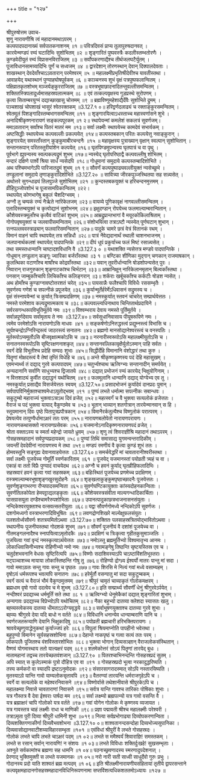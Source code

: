 +++
title = "१२७"

+++
    
श्रीपुरुषोत्तम उवाच-  
शृणु नारायणीश्रि त्वं महादानमथाऽपरम् ।  
कल्पपादपदानाख्यं सर्वपातकनाशनम् ॥१ ॥
पवित्रदिवसं प्राप्य तुलापुरुषदानवत् ।  
कारयेन्मण्डपं रम्यं घटादिभिः सुशोभितम् ॥२ ॥
शृङ्गारितं पुष्पवस्त्रैः कदलीस्तम्भतोरणैः ।  
कुण्डवेदीयुतं रम्यं विप्रासनविराजितम् ॥३ ॥
सर्वोपकरणाद्यैश्च तीर्थजलघटैर्युतम् ।  
पूजाविधानसामग्र्यादिभिः पूर्णं च सध्वजम् ॥४ ॥
द्वारदेशान् तोरणस्थान् देवान् दिक्पालदेवताः ।  
शाखस्थान् देवदेवाँश्चाऽऽवतारान् परमेश्वरम् ॥५ ॥
महालक्ष्मीप्रभृतिश्रीदेवीश्च यावतीस्तथा ।  
आवाहयेद् यथास्थानं पुण्याहघोषपूर्वकम् ॥६ ॥
काञ्चनस्य शुभं वृक्षं पत्रपुष्पफलान्वितम् ।  
पक्षिव्रातकृतशोभम् मञ्जर्यङ्कुरराजितम् ॥७ ॥
वस्त्रभूषाछादनादितन्तुवल्लीसमन्वितम् ।  
शक्तितस्त्रिपलादूर्ध्वमासहस्रपलात्मकम् ॥८ ॥
एवं तत्कल्पवृक्षस्य गुडप्रस्थे सुरोपणम् ।  
कृत्वा सिताम्बरयुग्मं दद्याच्छाखासु चोत्तमम् ॥९ ॥
ब्रह्मविष्णुमहेशाद्यैर्देवैः सुशोभिते द्रुमम् ।  
पञ्चशाखं चोपशाखं भासुरं श्वेतरक्तकम् ॥3.127.१ ०॥
हरिद्वर्णदलाढ्यं च रक्ताङ्कुरसमन्वितम् ।  
श्वेतमूलं पिशङ्गादिस्तम्बभागसमन्वितम् ॥११ ॥
शृङ्गारयित्वाऽधस्ताच्च महास्वर्णासने शुभे ।  
अनादिश्रीकृष्णनारायणं सङ्कल्पपूरकम् ॥१ २॥
स्थापेयन्मां कमलेशं सकलत्रं सुवर्णजम्।  
ममाऽवतारान् सर्वांश्च पितरं मातरं मम ॥१३॥
सर्वा लक्ष्मीः स्थापयेच्च कामदेवं सभार्यकम् ।  
अष्टसिद्धीः स्थापयेच्च कल्पवल्लीः प्रकल्पयेत् ॥१४॥
कल्पस्तबकान् परितः कल्पयेत्तु नवाङ्कुरान् ।  
शृङ्गारयेत् समस्ताँस्तान् कुङ्कुमाबीरचन्दनैः ॥१५ ॥
महावृक्षस्य पुत्राख्यान् वृक्षान् स्वल्पान् सुशोभितान् ।  
सन्तानरूपान् परितस्तुरीयांशेन कल्पयेत् ॥१६॥
घृतपिण्डमुपन्यस्य घृतपात्रं च वा पृथु ।  
पूर्वभागे ह्युपन्यस्य स्वल्पकल्पद्रुमं शुभम् ॥१७॥
न्यस्येद् घृतोपरिष्ठाद्वै कल्पवल्लीषु शोभितम् ।  
मन्दारं दक्षिणे पार्श्वे श्रिया सार्धं न्यसेदपि ॥१८॥
गोधूमानां समुदाये कल्पस्तम्बादिशोभिते ।  
अथ पश्चिमभागेऽपि पारिजातद्रुमं शुभम् ॥१ ९॥
सौवर्णं कल्पपुष्पाढ्यवल्लीयुक्तं न्यसेच्छुभे ।  
तण्डुलानां समुदाये तृणाङ्कुरादिशोभिते ॥3.127.२० ॥
सावित्र्या जीरकपुञ्जस्थितया सह सन्न्यसेत् ।  
अथोत्तरे सुगन्धाढ्यं तिलपुञ्जे सुशोभितम् ॥२१ ॥
कुन्दस्तबकयुक्तं च हरिचन्दनमुत्तमम् ।  
व्रीहिपुञ्जोपशोभं च पूजासामग्रिकान्वितम् ॥२२।  
स्थापयेत् कोणभागेषु बकुलं चैशदिग्भवम् ।  
अग्नौ तु चम्पकं रम्यं नैर्ऋते नारिकेलजम् ॥२३॥
वायव्ये पूगिकावृक्षं नागवल्लीसमन्वितम् ।  
एलादिस्तम्बयुक्तं च कृत्वोद्यानं सुशोभनम् ॥२४॥
इक्षुदण्डान् रोपयेच्च फलमाल्याम्बरान्वितान् ।  
कौशेयवस्त्रमूलाँश्च कृत्वैवं वाटिकां शुभाम् ॥२५॥
आम्रद्रुप्रान्तभागां वै मयूरकोकिलाश्रिताम् ।  
गोगोपवृषयुक्तां च जलवापीसमन्विताम् ॥२६॥
संशोभयित्वा तत्राऽष्टौ न्यस्येत् पूर्णघटान् शुभान् ।  
रत्नपल्लववस्त्राढ्यान् फलवारिसमन्वितान् ॥२७॥
पादुके चामरे छत्रं वेत्रं वितानकं रथम् ।  
विमानं वाहनं चापि स्थापयेत् तत्र सन्निधौ ॥२८॥
पात्रं नैवेद्यदानार्थं स्थाली चाशनभाजनम् ।  
जलपानार्थकलशं स्थापयेत् पादपान्तिके ॥२९॥
दीपं धूपं प्रकुर्याच्च फलं मिष्टं रसान्न्यसेत् ।  
तथा समस्तधान्यानि चाष्टादशविधानि वै ॥3.127.३ ० ॥
यथाशक्ति न्यसेत्तत्र मण्डपे पादपान्तिके ।  
गोधूमान् तण्डुलान् कङ्गूः ज्वारिका बर्जराँस्तथा ॥३ १ ॥
बण्टिका शीणिका मुद्गान् चणकान् राजमाषकान् ।  
कुलत्थिका वटाणाँश्च माषाँश्च कोद्रवाँस्तथा ॥३२॥
यवान् तुवरीर्धान्यानि षोडशोपन्यसेत् पुरः ।  
निवारान् राजगुरुकान् शृङ्गाटकांश्च चिर्भटान् ॥३३॥
आम्रानिक्षून् नारिकेलानमृतान् बिल्वकाँस्तथा ।  
पनसान् जाम्बुकाँश्चापि लिचिकाँश्च कलिङ्गरान् ॥३॥
शर्कराः खर्बूचकाँश्च कर्कटीः षोडश न्यसेत् ।  
अथ होमाँश्च कुण्डाग्नावष्टोत्तरशतं चरेत् ॥३५॥
पायसान्नैः फलैश्चापि विविधैः रससम्भृतैः ।  
सुवर्णस्य गणेशं च सपत्नीकं प्रपूजयेत् ॥३६॥
कुर्यान्मूर्तेर्हरेर्मेऽधिवासनं सद्रुमस्य च ।  
वृक्षं संस्नापयेन्मां च कुर्यात् त्रिःसम्प्रदक्षिणम् ॥३७॥
नमस्कुर्यात् स्तवनं चाचरेत् सम्प्रार्थयेत्ततः ।  
नमस्ते परमेशाय कल्पद्रुमात्मकाय च ॥३८॥
कल्पवल्ल्यधिनाथाय चिन्तितार्थप्रदायिने ।  
सर्वरसगन्धरूपविभूतिमूर्तये नमः ॥३९॥
विश्वम्भराय देवाय नमस्ते पूर्तिमूर्तये ।  
सर्वान्नपूर्णदेवाय सर्वामृताय ते नमः ॥3.127.४०॥
सर्वसुधानिवासाय पीयूषरूपिणे नमः ।  
त्वमेव परमेशोऽसि नारायणोऽसि माधवः ॥४१ ॥
सङ्कर्षणोऽनिरुद्धस्त्वं प्रद्युम्नस्त्वं विभासि च ।  
सूर्यश्चन्द्रोऽग्निरिन्द्रस्त्वं जाठरस्त्वं सनातनः ॥४२॥
ब्रह्मणो मानसोद्यानेश्वरस्त्वं च वनस्पतिः ।  
मूर्तरूपोऽप्यमूर्तोऽसि बीजवृक्षात्मकोऽसि च ॥४३॥
नरनारीस्वरूपोऽसि महालक्ष्मीयुतोऽसि च ।  
सनातनस्वरूपोऽसि सृष्टिरक्षणनाशकृत् ॥४४॥
सन्तानवल्लिकावृक्षैर्युतोऽस्मान् पाहि सर्वतः ।  
स्वर्गं देहि विभूतीश्च प्रदेहि सम्पदः शुभाः ॥४५॥
सिद्धीर्देहि विमानानि वंशोद्धारं तथा कुरु ।  
पितॄणां मोक्षदस्त्वं वै तेषां तृप्तिं विधेहि च ॥४६॥
अन्ते श्रीकृष्णकृष्णस्य पदं देहि महासुखम् ।  
एवमभ्यर्थ्य तं दद्याद् गुरवे कल्पपादपम् ॥४७॥
चतुर्भ्यश्चाथ ऋत्विग्भ्यः सन्तानादीन् समर्पयेत् ।  
अन्यदानानि सर्वाणि साधुभ्यश्च द्विजातये ॥४८॥
दद्यात् प्रभोजनं रम्यं कारयेद् भिक्षुयोगिनाम् ।  
न वित्तशाठ्यं कुर्वीत दद्याद्धनं यथोचितम् ॥४९॥
फलमूलानि धान्यानि दद्याद् योग्येभ्य एव तु ।  
नमस्कुर्यात् प्रसाद्यैव विसर्जयेत्ततः स्वयम् ॥3.127.५०॥
प्रसादभोजनं कुर्यादेवं दानप्रदः पुमान् ।  
सर्वपापविनिर्मुक्तश्चाश्वमेधाऽयुतोद्भवम् ॥९१ ॥
पुण्यं लभते धर्मात्मा सपत्नीकः सबान्धवः ।  
सकुटुम्बो महाराज्यं भुक्त्वाऽत्राऽथ दिवं व्रजेत् ॥५२॥
महत्स्वर्गं च वै भुक्त्वा सत्यलोकं व्रजेत्ततः ।  
वैराजं च पदं भुक्त्वा यायाद् वैकुण्ठमेव च ॥५३॥
भूतान् भाव्यान् शतगोत्रान् तारयेन्मानवान् स हि ।  
स्तूयमानान् दिवः पृष्ठे पितापुत्रप्रपौत्रकान् ॥५४॥
विमानैरर्कतुल्यैश्च विष्णुलोकं परात्परम् ।  
प्रेषयत्येव तत्पुण्यैर्धामाऽक्षरं ततः परम् ॥५५॥
नारायणबलोपेतो नारायणपरायणः ।  
नारायणकथासक्तो नारायणप्रसेवकः ॥५६॥
यजमानोऽनादिकृष्णनारायणपदं व्रजेत् ।  
श्रोता वक्ताऽस्य च स्मर्ता महेन्द्रो जायते ध्रुवम् ॥५७॥
शृणु त्वं शिवराज्ञीश्रि महादानं तथाऽपरम् ।  
गोसहस्रमहादानं सर्वपुण्यप्रदायकम् ॥५८॥
पुण्यां तिथिं समासाद्य युगमन्वन्तरादिकीम् ।  
जयन्तीं देवदेवीनां नारायणस्य मे तथा ॥५९॥
मण्डपं रमणीयं वै कृत्वा कुण्डं शुभं ततः ।  
होमवस्तूनि सङ्गृह्य देवानावाहयेत्ततः ॥3.127.६०॥
समर्चयेद्धरिं मां चावतारानीश्वरीस्तथा ।  
सर्वा लक्ष्मीः पूजयेच्च गोमूर्तिं स्वर्णकारिताम् ॥६१ ॥
पूजयेद् यजमानस्तां पयोव्रती त्र्यहं च वा ।  
एकाहं वा ततो विप्रैः पुण्यादं वाचयेदथ ॥६२॥
अग्नौ च हवनं कुर्याद् घृतव्रीहिफलादिभिः ।  
सहस्रवारं हवनं कृत्वा गवां सहस्रकम् ॥६३॥
बहिःस्थितं पूजयेच्च प्रणमेच्च प्रदक्षिणम् ।  
वस्त्रमाल्याम्बरभूषाशृङ्गखुरसुदोहनैः ॥६४॥
शृङ्खलाकुङ्कुमपृष्ठाच्छादनैः पूजयेत्ततः ।  
सुवर्णशृङ्गाभरणा रौप्यपादसमन्विता ॥६५॥
सुवर्णघण्टिकायुक्ताः कांस्यदोहनकान्विताः ।  
सुवर्णतिलकोपेता हेमपट्टाद्यलङ्कृताः ॥६६॥
कौशेयवस्त्रसंवीता माल्यगन्धादिकार्चिताः ।  
घासग्रासयुता दण्डैश्चामरैरुपशोभिताः ॥६७॥
उपानत्पादुकाछत्रभाजनासनसंयुताः ।  
नन्दिकेश्वरयुक्ताश्च वत्सवत्सतरीयुताः ॥६८॥
यद्वा सौवर्णगोमध्ये नन्दिकोऽपि सुवर्णजः ।  
दशगोमध्यगो वस्त्राभरणादिविभूषितः ॥६९॥
लवणद्रोणशिखरे माल्येक्षुफलसंयुतः ।  
पलशतोर्ध्वसौवर्णः शतत्रयमितोऽथवा ॥3.127.७०॥
शक्तितः पलसाहस्रत्रितयोद्भावितोऽथवा ।  
स्थापनीयः पूजनीयस्तथा गोदशकं शुभम् ॥७१॥
सौवर्णं पूजनीयं वै दशांशं पूजयेच्च वा ।  
गीतमङ्गलनादैश्च स्नापयित्वाऽमृतोदकैः ॥७२॥
प्रदक्षिणं च त्रिःकृत्वा गृहीतकुसुमाञ्जलिः ।  
पूजयित्वा गवां वृन्दं नमस्कृत्याऽर्थयेत्ततः ॥७३॥
नमोऽस्तु ब्रह्ममूर्तिभ्यो विश्वमातृभ्य आनमः ।  
लोकाधिवासिनीभ्यश्च रोहिणीभ्यो नमो नमः ॥७४॥
गवामङ्गेषु तिष्ठन्ति सृष्टयस्तिस्र एव च ।  
चतुर्दशभवनानि वेधसः सृष्टिरित्यपि ॥७५॥
विष्णोः सदाशिवस्याऽपि चाऽष्टाविंशतिभूस्तराः ।  
षट्पञ्चाशच्च मायाया लोकास्तिष्ठन्ति गोषु तु ॥७६॥
रोहिण्यो द्रोग्ध्र्य ईश्वर्यो मातरः पान्तु मां सदा ।  
गावो ममाऽग्रतः सन्तु गावः सन्तु च पृष्ठतः ॥७७॥
गावः शिरसि मे नित्यं गवां मध्ये वसाम्यहम् ।  
वृषोऽयं धर्मरूपश्च भवत्यपि सनातनः ॥७८॥
हरेर्मूर्तौ वसन्पातु मां सदा सकुटुम्बकम् ।  
स्वर्गं सत्यं च वैराजं भौमं वैकुण्ठमुत्तमम् ॥७९॥
श्रीपुरं चामृतं चाव्याकृतं गोलोकमक्षरम् ।  
ब्रह्मधाम वृषो गावो ददत्वेव च मे शुभम् ॥3.127.८०॥
इति सम्प्रार्थ्य सौवर्णीं धेनुं श्रीगुरवेऽर्पयेत् ।  
नन्दीश्वरं प्रदद्याच्च धर्ममूर्तिं सते तथा ॥८ १ ॥
ऋत्विग्भ्यो धेनुमेकैकां दद्यात् शृङ्गारितां शुभाम् ।  
अन्यगावः प्रदद्याच्च विप्रेभ्योऽपि यथोचितम् ॥८२॥
नैका बहुभ्यो दातव्या क्लेशदा स्यात्ततः खलु ।  
बह्व्यस्त्वेकस्य दातव्या धीमताऽऽरोग्यवृद्धये ॥८३॥
सर्वाभूषणयुक्ताश्च दातव्या गुरवे शुभाः ।  
बह्व्यः श्रीगुरवे देया यदि बाधो न वर्तते ॥८४॥
विविधानि धनान्येव धान्याम्बराणि यानि च ।  
स्वर्णरजतरूप्याणि देयानि भिक्षुकादिषु ॥८५॥
पयोव्रती ब्रह्मचारी हरिभक्तिपरायणः ।  
श्रावयेच्छृणुयाद्धेनुकथां कुर्याज्जपं हरेः ॥८६॥
विपुलां श्रियमाप्नोति पापहीनो भवेत्तथा ।  
बहुपुण्यो विमानेन सूर्यसहस्रशोभिना ॥८७॥
देहान्ते नाकपृष्ठं च गत्वा सत्यं ततः परम् ।  
लोकपालैः पूजितश्च वंशविस्तारशोभितः ॥८८॥
भुक्त्वा भोगान् दिव्यसञ्ज्ञान् वैराजलोकसंस्थितान् ।  
वैष्णवं योगमास्थाय ततो यात्यक्षरं पदम् ॥८९॥
शतमेकोत्तरं सोऽयं पितॄणां तारयेद् बुधः ।  
मातामहानां तद्वच्च तारयेच्छतवंशजान् ॥3.127.९० ॥
पितरश्चाभिनन्दन्ति गोसहस्रप्रदं सुतम् ।  
अपि स्यात् स कुलेऽस्माकं पुत्रो दौहित्र एव वा ॥९१ ॥
गोसहस्रप्रदो भूत्वा नरकादुद्धरिष्यति ।  
तस्य कर्मकरो वा स्यादपि द्रष्टाऽनुमोदकः ॥९२॥
संसारसागरादस्मात् सोऽपि नस्तारयिष्यति ।  
मृतस्याऽग्रे यान्ति गावो याम्यलोकसृतावपि ॥९३॥
वैतरण्यां तारयन्ति धर्मराजगृहेऽपि च ।  
स्वर्गे वा सत्यलोके वा महेश्वरनिवासने ॥९४॥
विष्णोर्वासे तथेशानीवासे श्रीपुरकेऽपि च ।  
महालक्ष्म्या निवासे चावताराणां निवासने ॥९५॥
सर्वत्र यान्ति गावश्च तारिकाः पोषिकाः शुभाः ।  
यत्र गौस्तत्र वै देवा ईश्वराः पार्षदा मम ॥९६॥
सर्वा लक्ष्म्यो ब्रह्मपत्न्यो यत्र गावो वसन्ति वै ।  
यत्र ब्रह्माक्षरं चापि गोलोको यत्र वर्तते ॥९७॥
गवां योगेन गोलोकः मे कृष्णस्य व्यजायत ।  
यत्र गावस्तत्र चाहं लक्ष्मीः राधा च माणिकी ॥९८॥
प्रज्ञा पद्मावती श्रीश्च महालक्ष्मीः परेश्वरी ।  
तत्राऽमृता पुरी दिव्या श्रीपुरी धामिनी शुभा ॥०१९॥
नित्या सर्वप्रभोगाढ्या दिव्योपकरणान्विता ।  
दिव्यशक्तिगणाकीर्णा दिव्यवैभवशोभना ॥3.127.१० ०॥
शाश्वतानन्दसन्दोहा दिव्यभोज्यसुपानिका ।  
दिव्यवासोद्यानवाटीशय्याविहारसम्भृता ॥१०१ ॥
एवंविधां श्रीपुरीं वै लभते गोसहस्रदः ।  
गोलोकं लभते चापि लभते चाऽक्षरं पदम् ॥१ ०२॥
लभते स ममैश्वर्यं शिवाराज्ञि! समस्तकम् ।  
लभते स रसान् सर्वान् नारायणि! न संशयः ॥१ ०३॥
लभते विविधाः शक्तिर्दुःखहे! सुखसम्भृताः ।  
अश्नुते सर्वकामांश्च ब्रह्मणा सह धामनि ॥१ ०४॥
पठनाच्छ्रवणादस्य स्मरणादुपदेशनात् ।  
प्रेरणाद् भुक्तिमुक्ती स लभते यजमानकः ॥१ ०५॥
नरो नारी सती साध्वी साधुर्देवो गुरुः प्रभुः ।  
गोदानस्य प्रदो याति शाश्वतं ब्रह्म मत्पदम् ॥१ ०६॥
इति श्रीलक्ष्मीनारायणीयसंहितायां तृतीये द्वापरसन्ताने कल्पवृक्षमहादानगोसहस्रमहादानविधिनिरूपणनामा सप्तविंशत्यधिकशततमोऽध्यायः ॥१२७ ॥
    
